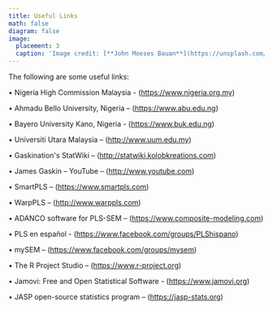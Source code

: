 ```yaml
---
title: Useful Links
math: false
diagram: false
image:
  placement: 3
  caption: 'Image credit: [**John Moeses Bauan**](https://unsplash.com/photos/OGZtQF8iC0g)'
---
```


The following are some useful links:

•	Nigeria High Commission Malaysia -  (https://www.nigeria.org.my)

•	Ahmadu Bello University, Nigeria – (https://www.abu.edu.ng)

•	Bayero University Kano, Nigeria  - (https://www.buk.edu.ng)

•	Universiti Utara Malaysia – (http://www.uum.edu.my)

•	Gaskination's StatWiki – (http://statwiki.kolobkreations.com)

•	James Gaskin – YouTube – (http://www.youtube.com)

•	SmartPLS – (https://www.smartpls.com)

•	WarpPLS – (http://www.warppls.com)

•	ADANCO software for PLS-SEM – (https://www.composite-modeling.com)

•	PLS en español  - (https://www.facebook.com/groups/PLShispano)

•	mySEM – (https://www.facebook.com/groups/mysem)

•	The R Project Studio – (https://www.r-project.org)

•	Jamovi: Free and Open Statistical Software  - (https://www.jamovi.org)

•	JASP open-source statistics program – (https://jasp-stats.org)



